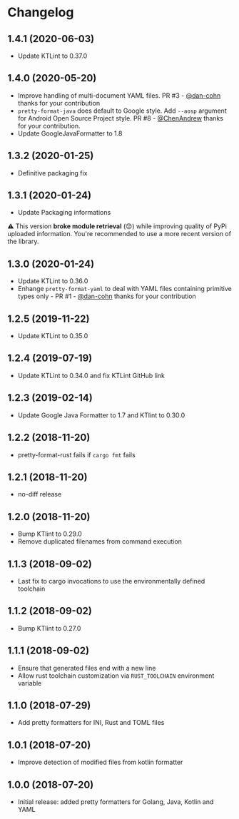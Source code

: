 Changelog
=========

1.4.1 (2020-06-03)
------------------
- Update KTLint to 0.37.0

1.4.0 (2020-05-20)
------------------
- Improve handling of multi-document YAML files. PR #3 - [@dan-cohn](https://github.com/dan-cohn) thanks for your contribution
- `pretty-format-java` does default to Google style. Add `--aosp` argument for Android Open Source Project style. PR #8 - [@ChenAndrew](https://github.com/ChenAndrew) thanks for your contribution.
- Update GoogleJavaFormatter to 1.8

1.3.2 (2020-01-25)
------------------
- Definitive packaging fix

1.3.1 (2020-01-24)
------------------
- Update Packaging informations

:warning: This version **broke module retrieval** (:disappointed:) while improving quality of PyPi uploaded information. You're recommended to use a more recent version of the library.

1.3.0 (2020-01-24)
------------------
- Update KTLint to 0.36.0
- Enhange `pretty-format-yaml` to deal with YAML files containing primitive types only - PR #1 - [@dan-cohn](https://github.com/dan-cohn) thanks for your contribution

1.2.5 (2019-11-22)
------------------
- Update KTLint to 0.35.0

1.2.4 (2019-07-19)
------------------
- Update KTLint to 0.34.0 and fix KTLint GitHub link

1.2.3 (2019-02-14)
------------------
- Update Google Java Formatter to 1.7 and KTlint to 0.30.0

1.2.2 (2018-11-20)
------------------
- pretty-format-rust fails if ``cargo fmt`` fails

1.2.1 (2018-11-20)
------------------
- no-diff release

1.2.0 (2018-11-20)
------------------
- Bump KTlint to 0.29.0
- Remove duplicated filenames from command execution

1.1.3 (2018-09-02)
------------------
- Last fix to cargo invocations to use the environmentally defined toolchain

1.1.2 (2018-09-02)
------------------
- Bump KTlint to 0.27.0

1.1.1 (2018-09-02)
------------------
- Ensure that generated files end with a new line
- Allow rust toolchain customization via `RUST_TOOLCHAIN` environment variable

1.1.0 (2018-07-29)
------------------
- Add pretty formatters for INI, Rust and TOML files

1.0.1 (2018-07-20)
------------------
- Improve detection of modified files from kotlin formatter

1.0.0 (2018-07-20)
------------------
- Initial release: added pretty formatters for Golang, Java, Kotlin and YAML
